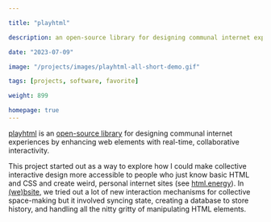 ```yaml
---

title: "playhtml"

description: an open-source library for designing communal internet experiences by enhancing web elements with real-time, collaborative interactivity.

date: "2023-07-09"

image: "/projects/images/playhtml-all-short-demo.gif"

tags: [projects, software, favorite]

weight: 899

homepage: true
---
```


[playhtml](https://playhtml.fun) is an [open-source library](https://github.com/spencerc99/playhtml) for designing communal internet experiences by enhancing web elements with real-time, collaborative interactivity.

This project started out as a way to explore how I could make collective interactive design more accessible to people who just know basic HTML and CSS and create weird, personal internet sites (see [html.energy](https://html.energy/)). In [(we)bsite](https://we-b.site/), we tried out a lot of new interaction mechanisms for collective space-making but it involved syncing state, creating a database to store history, and handling all the nitty gritty of manipulating HTML elements.
